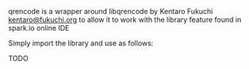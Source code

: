 qrencode is a wrapper around libqrencode by Kentaro Fukuchi <kentaro@fukuchi.org> to allow it to work with the library feature found in spark.io online IDE

Simply import the library and use as follows:

TODO